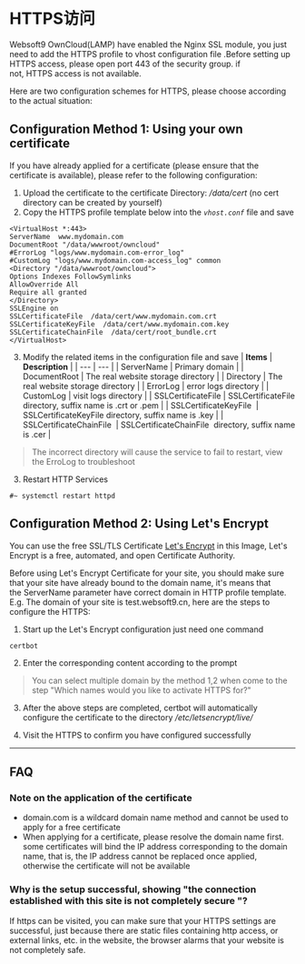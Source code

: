 # HTTPS访问

Websoft9 OwnCloud(LAMP) have enabled the Nginx SSL module, you just need to add the HTTPS profile to vhost configuration file .Before setting up HTTPS access, please open port 443 of the security group. if not, HTTPS access is not available.

Here are two configuration schemes for HTTPS, please choose according to the actual situation:

<a name="f7f3b410"></a>
## Configuration Method 1: Using your own certificate

If you have already applied for a certificate (please ensure that the certificate is available), please refer to the following configuration:

1. Upload the certificate to the certificate Directory: _/data/cert_ (no cert directory can be created by yourself)
1. Copy the HTTPS profile template below into the _`vhost.conf`_ file and save
```shell
<VirtualHost *:443>
ServerName  www.mydomain.com
DocumentRoot "/data/wwwroot/owncloud"
#ErrorLog "logs/www.mydomain.com-error_log"
#CustomLog "logs/www.mydomain.com-access_log" common
<Directory "/data/wwwroot/owncloud">
Options Indexes FollowSymlinks
AllowOverride All
Require all granted
</Directory>
SSLEngine on
SSLCertificateFile  /data/cert/www.mydomain.com.crt
SSLCertificateKeyFile  /data/cert/www.mydomain.com.key
SSLCertificateChainFile  /data/cert/root_bundle.crt
</VirtualHost>
```

3. Modify the related items in the configuration file and save
| **Items** | **Description** |
| --- | --- |
| ServerName | Primary domain |
| DocumentRoot | The real website storage directory |
| Directory | The real website storage directory |
| ErrorLog | error logs directory |
| CustomLog | visit logs directory |
| SSLCertificateFile | SSLCertificateFile directory, suffix name is .crt or .pem |
| SSLCertificateKeyFile  | SSLCertificateKeyFile directory, suffix name is .key |
| SSLCertificateChainFile  | SSLCertificateChainFile  directory, suffix name is .cer |

> The incorrect directory will cause the service to fail to restart, view the ErroLog to troubleshoot


3. Restart HTTP Services
```shell
#~ systemctl restart httpd
```


<a name="f09ba4e3"></a>
## Configuration Method 2: Using Let's Encrypt

You can use the free SSL/TLS Certificate [Let's Encrypt](https://letsencrypt.org/) in this Image, Let's Encrypt is a free, automated, and open Certificate Authority.

Before using Let's Encrypt Certificate for your site, you should make sure that your site have already bound to the domain name, it's means that the ServerName parameter have correct domain in HTTP profile template.<br />E.g. The domain of your site is test.websoft9.cn, here are the steps to configure the HTTPS:

1. Start up the Let's Encrypt configuration just need one command
```shell
certbot
```

2. Enter the corresponding content according to the prompt
> You can select multiple domain by the method 1,2 when come to the step "Which names would you like to activate HTTPS for?"



3. After the above steps are completed, certbot will automatically configure the certificate to the directory _/etc/letsencrypt/live/_

4. Visit the HTTPS to confirm you have configured successfully

---


<a name="FAQ"></a>
## FAQ

<a name="aa9423d7"></a>
### Note on the application of the certificate

- domain.com is a wildcard domain name method and cannot be used to apply for a free certificate
- When applying for a certificate, please resolve the domain name first. some certificates will bind the IP address corresponding to the domain name, that is, the IP address cannot be replaced once applied, otherwise the certificate will not be available

<a name="cb873aa0"></a>
### Why is the setup successful, showing "the connection established with this site is not completely secure "?
If https can be visited, you can make sure that your HTTPS settings are successful, just because there are static files containing http access, or external links, etc. in the website, the browser alarms that your website is not completely safe.
